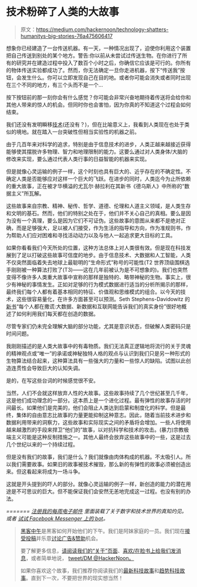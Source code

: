 # 技术粉碎了人类的大故事

> 原文：<https://medium.com/hackernoon/technology-shatters-humanitys-big-stories-76a475606417>

想象你已经建造了一台传送机器。有一天，一种情况出现了，迫使你利用这个装置把自己传送到别处的某个地方。警告:你以前从未尝试过传送生物。在你进行了所有的研究并在建造过程中投入了数百个小时之后，你确信它应该是可行的。你所有的物体传送实验都成功了。然而，你无法确定一旦你走进机器，按下“传送我”按钮，会发生什么。你可以立即发现自己在目的地。或者你可能会消失或者同时出现在三个不同的地方，有三个头而不是一个…

按下按钮前的那一刻你会有什么感觉？你可能会非常兴奋地期待着传送将会给你和其他人带来的惊人的机会。但同时你也会害怕，因为你真的不知道这个过程会如何结束。

我们还没有发明瞬移[技术](https://hackernoon.com/tagged/technology)(还没有？)，但在比喻意义上，我看到人类现在也处于类似的境地。就在踏入一台突破性但相当实验性的机器之前。

由于几百年来对科学的追求，特别是由于信息技术的进步，人类正越来越接近获得能够使其摆脱许多物理、智力和地理限制的能力。这要么通过对人类身体/大脑的修改来实现，要么通过代表人类行事的日益智能的机器来实现。

但是就像心灵运输的例子一样，这个时刻也具有巨大的、近乎存在的不确定性。不确定人类是否能够应对这样一个巨大的飞跃。在进步的同时，人类迄今为止所依赖的重大故事，正在被才华横溢的尤瓦尔·赫拉利在其新书《德乌斯人》中所称的“数据主义”所瓦解。

这些故事来自宗教、精神、秘传、哲学、道德、伦理和人道主义领域，是人类生存和文明的基石。然而，他们的特别之处在于，他们并不关心自己的真相。要么是因为没有一个真理，要么是因为它们不可证伪。这些故事的意图从来都不是绝对正确，而是足够强大，足以被人们接受，作为生活的指导和方向，作为准规则书，作为帮助人们应对困难和寻找活动动力以及与他人一起追求更大目标的工具。

如果你看看我们今天所处的位置，这种方法总体上对人类很有效。但是现在科技发展到了足以打破这些故事可信度的地步。由于信息技术、大数据和人工智能，人类不仅突然面临着失去地球上最聪明的“生命形式”称号的可能性(T2 世界顶级围棋选手刚刚被一种算法打败了(T3)——这在几年前被认为是不可想象的)。我们也突然变得不像许多人类重大故事中宣称的那样是独特的、略带神秘的生物。事实上，很少有神秘的事情发生。正如对足够的行为模式数据进行适当的分析所揭示的那样，最终我们每个人都有着基本相同的特征、价值观和思维模式的组合。以今天的技术，这些很容易量化，在许多方面甚至可以预测。Seth Stephens-Davidowitz 的[新书](https://www.harpercollins.com/9780062390851/everybody-lies)“每个人都在撒谎:大数据、新数据和互联网能告诉我们的真实身份”很好地概述了如何利用我们每天都在创造的数据。

尽管专家们仍未完全理解大脑的部分功能，尤其是意识状态，但破解人类密码只是时间问题。

我刚刚描述的是人类大故事中的有毒物质。我们无法真正逻辑地将流行的关于灵魂的精神观点或“唯一”的承诺或神秘独特人格的观点与认识到我们只是另一种形式的生物算法结合起来，这种算法具有一些强大的力量和一些惊人的缺陷。试图以此创造连贯性会导致巨大的认知失调。

是的，在写这些台词的时候感觉很不安。

当然，人们不会就这样放弃人性的大故事。这些故事持续了几个世纪甚至几千年，这是他们成功理念的一部分。这本质上是一个进化过程。最有弹性的故事存活的时间最长。如果他们是完美的，他们会阻止人类达到启蒙和制度化的科学。但是最终，集体的自由意志比故事的力量更能抑制这种意志。因此，随着当前技术进步和数据利用带来的洞察力，这些故事和实际现实之间的矛盾将会增加。一些人将使用越来越激烈的手段来捍卫“他们的”故事，以对抗科学和技术的攻击。(暴力)宗教极端主义可能是这种反制措施之一。其他人最终会放弃这些故事中的一些，这是过去几个世纪以来的一个持续过程。

但是没有我们的故事，我们是什么？我们就像由肉体构成的机器。不太吸引人。所以我们需要故事。如果旧的故事被技术摧毁，那么新的有弹性的故事必须被创造出来。但这看起来将成为一场斗争。

这就是开头提到的吓人的部分。就像心灵运输的例子一样，新创造的能力的潜在用途是不可思议的巨大。但不能保证我们会安然无恙地完成这一过程。也没有别的办法。

*=======*
[*注册我的每周电子邮件*](http://weekly.meshedsociety.com) *里面装载了关于数字和技术世界的真知灼见。或者* [*试试 Facebook Messenger 上的 bot*](http://m.me/meshedsociety)*。*

> [黑客中午](http://bit.ly/Hackernoon)是黑客如何开始他们的下午。我们是阿妹家庭的一员。我们现在[接受投稿](http://bit.ly/hackernoonsubmission)并乐意[讨论广告&赞助](mailto:partners@amipublications.com)机会。
> 
> 要了解更多信息，[请阅读我们的“关于”页面](https://goo.gl/4ofytp)、[喜欢/在脸书上给我们发消息](http://bit.ly/HackernoonFB)，或者简单地说， [tweet/DM @HackerNoon。](https://goo.gl/k7XYbx)
> 
> 如果你喜欢这个故事，我们推荐你阅读我们的[最新科技故事](http://bit.ly/hackernoonlatestt)和[趋势科技故事](https://hackernoon.com/trending)。直到下一次，不要把世界的现实想当然！